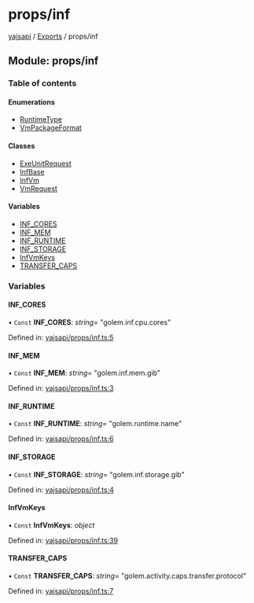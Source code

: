 # props/inf

[yajsapi](https://github.com/golemfactory/yagna-docs/tree/5f53a0b64a8fff4cb7197e9d14d2dca4bc451540/yajsapi/README.md) / [Exports](https://github.com/golemfactory/yagna-docs/tree/5f53a0b64a8fff4cb7197e9d14d2dca4bc451540/yajsapi/modules.md) / props/inf

## Module: props/inf

### Table of contents

#### Enumerations

* [RuntimeType](https://github.com/golemfactory/yagna-docs/tree/5f53a0b64a8fff4cb7197e9d14d2dca4bc451540/yajsapi/enums/props_inf.runtimetype.md)
* [VmPackageFormat](https://github.com/golemfactory/yagna-docs/tree/5f53a0b64a8fff4cb7197e9d14d2dca4bc451540/yajsapi/enums/props_inf.vmpackageformat.md)

#### Classes

* [ExeUnitRequest](https://github.com/golemfactory/yagna-docs/tree/5f53a0b64a8fff4cb7197e9d14d2dca4bc451540/yajsapi/classes/props_inf.exeunitrequest.md)
* [InfBase](https://github.com/golemfactory/yagna-docs/tree/5f53a0b64a8fff4cb7197e9d14d2dca4bc451540/yajsapi/classes/props_inf.infbase.md)
* [InfVm](https://github.com/golemfactory/yagna-docs/tree/5f53a0b64a8fff4cb7197e9d14d2dca4bc451540/yajsapi/classes/props_inf.infvm.md)
* [VmRequest](https://github.com/golemfactory/yagna-docs/tree/5f53a0b64a8fff4cb7197e9d14d2dca4bc451540/yajsapi/classes/props_inf.vmrequest.md)

#### Variables

* [INF\_CORES](props_inf.md#inf_cores)
* [INF\_MEM](props_inf.md#inf_mem)
* [INF\_RUNTIME](props_inf.md#inf_runtime)
* [INF\_STORAGE](props_inf.md#inf_storage)
* [InfVmKeys](props_inf.md#infvmkeys)
* [TRANSFER\_CAPS](props_inf.md#transfer_caps)

### Variables

#### INF\_CORES

• `Const` **INF\_CORES**: _string_= "golem.inf.cpu.cores"

Defined in: [yajsapi/props/inf.ts:5](https://github.com/golemfactory/yajsapi/blob/0a8d8c8/yajsapi/props/inf.ts#L5)

#### INF\_MEM

• `Const` **INF\_MEM**: _string_= "golem.inf.mem.gib"

Defined in: [yajsapi/props/inf.ts:3](https://github.com/golemfactory/yajsapi/blob/0a8d8c8/yajsapi/props/inf.ts#L3)

#### INF\_RUNTIME

• `Const` **INF\_RUNTIME**: _string_= "golem.runtime.name"

Defined in: [yajsapi/props/inf.ts:6](https://github.com/golemfactory/yajsapi/blob/0a8d8c8/yajsapi/props/inf.ts#L6)

#### INF\_STORAGE

• `Const` **INF\_STORAGE**: _string_= "golem.inf.storage.gib"

Defined in: [yajsapi/props/inf.ts:4](https://github.com/golemfactory/yajsapi/blob/0a8d8c8/yajsapi/props/inf.ts#L4)

#### InfVmKeys

• `Const` **InfVmKeys**: _object_

Defined in: [yajsapi/props/inf.ts:39](https://github.com/golemfactory/yajsapi/blob/0a8d8c8/yajsapi/props/inf.ts#L39)

#### TRANSFER\_CAPS

• `Const` **TRANSFER\_CAPS**: _string_= "golem.activity.caps.transfer.protocol"

Defined in: [yajsapi/props/inf.ts:7](https://github.com/golemfactory/yajsapi/blob/0a8d8c8/yajsapi/props/inf.ts#L7)

